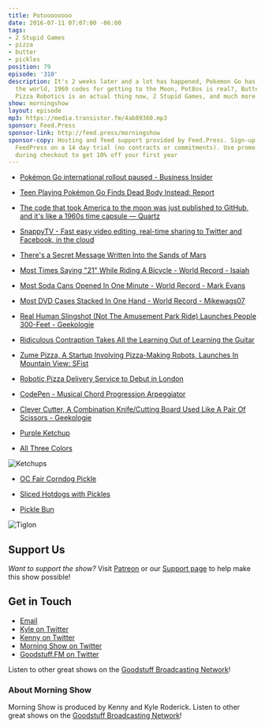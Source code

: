 ```yaml
---
title: Potoooooooo
date: 2016-07-11 07:07:00 -06:00
tags:
- 2 Stupid Games
- pizza
- butter
- pickles
position: 79
episode: '310'
description: It's 2 weeks later and a lot has happened, Pokemon Go has taken over
  the world, 1969 codes for getting to the Moon, Pot8os is real?, Butter is better,
  Pizza Robotics is an actual thing now, 2 Stupid Games, and much more.
show: morningshow
layout: episode
mp3: https://media.transistor.fm/4ab89360.mp3
sponsor: Feed.Press
sponsor-link: http://feed.press/morningshow
sponsor-copy: Hosting and feed support provided by Feed.Press. Sign-up today and try
  FeedPress on a 14 day trial (no contracts or commitments). Use promo code `morningshow`
  during checkout to get 10% off your first year
---
```


* [Pokémon Go international rollout paused - Business Insider][7]

* [Teen Playing Pokémon Go Finds Dead Body Instead: Report][8]

* [The code that took America to the moon was just published to GitHub, and it's like a 1960s time capsule — Quartz][9]

* [SnappyTV - Fast easy video editing, real-time sharing to Twitter and Facebook, in the cloud][10]

* [There's a Secret Message Written Into the Sands of Mars][11]

* [Most Times Saying "21" While Riding A Bicycle - World Record - Isaiah][12]

* [Most Soda Cans Opened In One Minute - World Record - Mark Evans][13]

* [Most DVD Cases Stacked In One Hand - World Record - Mikewags07][14]

* [Real Human Slingshot (Not The Amusement Park Ride) Launches People 300-Feet - Geekologie][15]

* [Ridiculous Contraption Takes All the Learning Out of Learning the Guitar][16]

* [Zume Pizza, A Startup Involving Pizza-Making Robots, Launches In Mountain View: SFist][17]

* [Robotic Pizza Delivery Service to Debut in London][18]

* [CodePen - Musical Chord Progression Arpeggiator][19]

* [Clever Cutter, A Combination Knife/Cutting Board Used Like A Pair Of Scissors - Geekologie][20]

* [Purple Ketchup][21]

* [All Three Colors][22]

![Ketchups][22]

* [OC Fair Corndog Pickle][23]

* [Sliced Hotdogs with Pickles][24]

* [Pickle Bun][25]

![Tiglon][26]

## Support Us
*Want to support the show?* Visit [Patreon](http://patreon.com/morningshow) or our [Support page](http://goodstuff.fm/support) to help make this show possible!

## Get in Touch
* [Email](mailto:kyle@goodstuff.fm)
* [Kyle on Twitter](http://twitter.com/dogburps)
* [Kenny on Twitter](http://twitter.com/pizzarobotics)
* [Morning Show on Twitter](http://twitter.com/morningshowam)
* [Goodstuff.FM on Twitter](http://twitter.com/goodstufffm)

Listen to other great shows on the [Goodstuff Broadcasting Network](http://goodstuff.fm/shows)!

### About Morning Show
Morning Show is produced by Kenny and Kyle Roderick. Listen to other great shows on the [Goodstuff Broadcasting Network](http://goodstuff.fm/)!

[1]: https://workflowy.com/invite/20cd98ad.lnx
[2]: http://twitter.com/morningshowam
[3]: http://facebook.com/morningshowam
[4]: http://goodstuff.fm/shows
[5]: http://twitter.com/pizzarobotics
[6]: http://twitter.com/kyleroderick
[7]: http://www.businessinsider.com/pokemon-go-international-rollout-paused-2016-7?op=1
[8]: http://gizmodo.com/teen-playing-pokemon-go-finds-dead-body-instead-report-1783368575
[9]: http://qz.com/726338/the-code-that-took-america-to-the-moon-was-just-published-to-github-and-its-like-a-1960s-time-capsule/
[10]: http://www.snappytv.com/corp/
[11]: http://gizmodo.com/theres-a-secret-message-written-into-the-sands-of-mars-1783330309
[12]: https://recordsetter.com/world-record/say-21-while-riding-bicycle/48010?autoplay=false
[13]: https://recordsetter.com/world-record/soda-cans-opened-minute/47980?autoplay=false
[14]: https://recordsetter.com/world-record/dvd-cases-stacked-hand/47696?autoplay=false
[15]: http://geekologie.com/2016/07/real-human-slingshot-not-the-amusement-p.php
[16]: http://sploid.gizmodo.com/ridiculous-contraption-takes-all-the-learning-out-of-le-1783392817
[17]: http://sfist.com/2016/06/24/zume_pizza_a_startup_involving_pizz.php
[18]: http://futurism.com/robotic-pizza-delivery-service-to-debut-in-london/
[19]: http://codepen.io/jakealbaugh/full/qNrZyw
[20]: http://geekologie.com/2016/07/clever-cutter-a-combination-knifecutting.php
[21]: http://i2.wp.com/www.retroist.com/wp-content/uploads/2013/08/purple-ketchup.jpg?resize=459%2C700
[22]: https://heinzcoloredketchup.files.wordpress.com/2012/11/ngbbs4b2afdcd71cb52.jpg
[23]: http://cdn.foodbeast.com/content/uploads/2014/07/OC-Fair-Corndog-Pickle.jpg
[24]: https://scootrah.files.wordpress.com/2014/09/img_7496.jpg
[25]: https://mlblogsbensbiz.files.wordpress.com/2010/03/pickle-thumb-450x337-18634613.jpg
[26]: http://images.digopaul.com/wp-content/uploads/related_images/2015/09/09/tiglon_2.jpg
